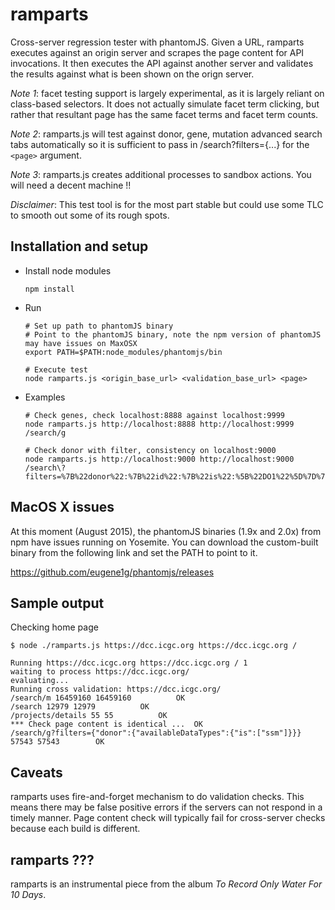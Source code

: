 ramparts
===
Cross-server regression tester with phantomJS. Given a URL, ramparts executes against an origin server and scrapes the page content for API invocations.
It then executes the API against another server and validates the results against what is been shown on the orign server.

*Note 1*: facet testing support is largely experimental, as it is largely reliant on class-based selectors. It does not actually simulate facet term clicking, but
rather that resultant page has the same facet terms and facet term counts.

*Note 2*: ramparts.js will test against donor, gene, mutation advanced search tabs automatically
so it is sufficient to pass in /search?filters={...} for the ```<page>``` argument.

*Note 3*: ramparts.js creates additional processes to sandbox actions. You will need a decent machine !!

*Disclaimer*: This test tool is for the most part stable but could use some TLC to smooth out some of its rough spots.

Installation and setup
---

- Install node modules
  ```
  npm install
  ```

- Run
  ```
  # Set up path to phantomJS binary
  # Point to the phantomJS binary, note the npm version of phantomJS may have issues on MaxOSX
  export PATH=$PATH:node_modules/phantomjs/bin

  # Execute test
  node ramparts.js <origin_base_url> <validation_base_url> <page>
  ```

- Examples
  ```
  # Check genes, check localhost:8888 against localhost:9999
  node ramparts.js http://localhost:8888 http://localhost:9999 /search/g

  # Check donor with filter, consistency on localhost:9000
  node ramparts.js http://localhost:9000 http://localhost:9000 /search\?filters=%7B%22donor%22:%7B%22id%22:%7B%22is%22:%5B%22DO1%22%5D%7D%7D%7D
  ```



MacOS X issues
---
At this moment (August 2015), the phantomJS binaries (1.9x and 2.0x) from npm have issues running on Yosemite. You can download the custom-built binary from the following link and set the PATH to point to it.

https://github.com/eugene1g/phantomjs/releases


Sample output
---
Checking home page

```
$ node ./ramparts.js https://dcc.icgc.org https://dcc.icgc.org /

Running https://dcc.icgc.org https://dcc.icgc.org / 1
waiting to process https://dcc.icgc.org/
evaluating...
Running cross validation: https://dcc.icgc.org/
/search/m 16459160 16459160 		 OK
/search 12979 12979 		 OK
/projects/details 55 55 		 OK
*** Check page content is identical ...  OK
/search/g?filters={"donor":{"availableDataTypes":{"is":["ssm"]}}} 57543 57543 		 OK
```


Caveats
---
ramparts uses fire-and-forget mechanism to do validation checks. This means there may be false positive errors if the servers can not respond in a timely manner. Page content check will typically fail for cross-server checks because each build is different.


ramparts ???
---
ramparts is an instrumental piece from the album *To Record Only Water For 10 Days*.
